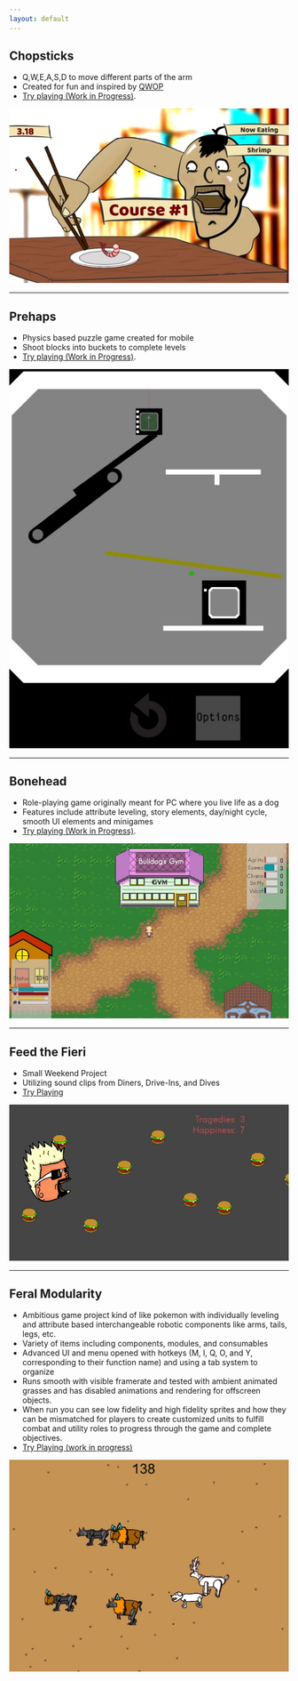 ```yaml
---
layout: default
---
```


## Chopsticks

* Q,W,E,A,S,D to move different parts of the arm
* Created for fun and inspired by [QWOP](http://www.foddy.net/Athletics.html)
* [Try playing (Work in Progress)](./assets/unity/ChopsticksWebBuild/chopsticks.html).

[![Chopsticks Screenshot](/assets/img/ChopsticksScreenshot.jpg)](./assets/unity/ChopsticksWebBuild/chopsticks.html)

* * *

## Prehaps

* Physics based puzzle game created for mobile
* Shoot blocks into buckets to complete levels
* [Try playing (Work in Progress)](./assets/unity/PrehapsWebBuild/prehaps.html).

[![Prehaps Screenshot](/assets/img/PrehapsScreenshot.jpg)](./assets/unity/PrehapsWebBuild/prehaps.html)

* * *

## Bonehead

* Role-playing game originally meant for PC where you live life as a dog
* Features include attribute leveling, story elements, day/night cycle, smooth UI elements and minigames
* [Try playing (Work in Progress)](./assets/unity/BoneheadWebBuild/bonehead.html).

[![Bonehead Screenshot](/assets/img/BoneheadScreenshot.jpg)](./assets/unity/PrehapsWebBuild/bonehead.html)

* * *

## Feed the Fieri

* Small Weekend Project
* Utilizing sound clips from Diners, Drive-Ins, and Dives
* [Try Playing](./assets/unity/FeedTheFieriWebBuild/feedthefieri.html)

[![Feed the Fieri Screenshot](/assets/img/FeedTheFieriScreenshot.jpg)](./assets/unity/FeedTheFieriWebBuild/feedthefieri.html)

* * *

## Feral Modularity

* Ambitious game project kind of like pokemon with individually leveling and attribute based interchangeable robotic components like arms, tails, legs, etc.
* Variety of items including components, modules, and consumables
* Advanced UI and menu opened with hotkeys (M, I, Q, O, and Y, corresponding to their function name) and using a tab system to organize
* Runs smooth with visible framerate and tested with ambient animated grasses and has disabled animations and rendering for offscreen objects.
* When run you can see low fidelity and high fidelity sprites and how they can be mismatched for players to create customized units to fulfill combat and utility roles to progress through the game and complete objectives.
* [Try Playing (work in progress)](./assets/unity/FeralModularityWebBuild/feralmodularity.html)

[![Feral Modularity Screenshot](/assets/img/FeralModularityScreenshot.jpg)](./assets/unity/FeralModularityWebBuild/feralmodularity.html)